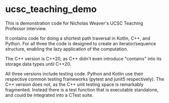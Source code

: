 # ucsc_teaching_demo

This is demonstration code for Nicholas Weaver's UCSC Teaching
Professor interview.

It contains code for doing a shortest path traversal in Kotlin, C++,
and Python.  For all three the code is designed to create an
iterator/sequence structure, enabling the lazy application of the
computation.

The C++ version is C++20, as C++ didn't even introduce "contains" into
its storage data types until C++20.

All three versions include testing code.  Python and Kotlin use their
respective common testing frameworks (pytest and junit5 respectively).
The C++ version does not, as the C++ unit testing space is remarkably
fragmented.  Instead there is a test function that is executable
standalone, and could be integrated into a CTest suite.

